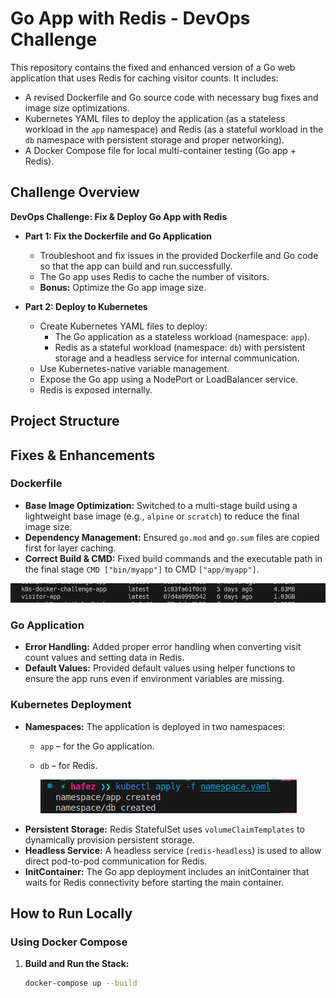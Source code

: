 # Go App with Redis - DevOps Challenge

This repository contains the fixed and enhanced version of a Go web application that uses Redis for caching visitor counts. It includes:
- A revised Dockerfile and Go source code with necessary bug fixes and image size optimizations.
- Kubernetes YAML files to deploy the application (as a stateless workload in the `app` namespace) and Redis (as a stateful workload in the `db` namespace with persistent storage and proper networking).
- A Docker Compose file for local multi-container testing (Go app + Redis).

## Challenge Overview

**DevOps Challenge: Fix & Deploy Go App with Redis**

- **Part 1: Fix the Dockerfile and Go Application**
  - Troubleshoot and fix issues in the provided Dockerfile and Go code so that the app can build and run successfully.
  - The Go app uses Redis to cache the number of visitors.
  - **Bonus:** Optimize the Go app image size.

- **Part 2: Deploy to Kubernetes**
  - Create Kubernetes YAML files to deploy:
    - The Go application as a stateless workload (namespace: `app`).
    - Redis as a stateful workload (namespace: `db`) with persistent storage and a headless service for internal communication.
  - Use Kubernetes-native variable management.
  - Expose the Go app using a NodePort or LoadBalancer service.
  - Redis is exposed internally.

## Project Structure


## Fixes & Enhancements

### Dockerfile
- **Base Image Optimization:** Switched to a multi-stage build using a lightweight base image (e.g., `alpine` or `scratch`) to reduce the final image size.
- **Dependency Management:** Ensured `go.mod` and `go.sum` files are copied first for layer caching.
- **Correct Build & CMD:** Fixed build commands and the executable path in the final stage `CMD ["bin/myapp"]` to CMD `["app/myapp"]`.
 
![Image size](Images/image_size.png)



### Go Application
- **Error Handling:** Added proper error handling when converting visit count values and setting data in Redis.
- **Default Values:** Provided default values using helper functions to ensure the app runs even if environment variables are missing.

### Kubernetes Deployment
- **Namespaces:** The application is deployed in two namespaces:
  - `app` – for the Go application.
  - `db` – for Redis.
    
    ![Image size](Images/ns.png)
- **Persistent Storage:** Redis StatefulSet uses `volumeClaimTemplates` to dynamically provision persistent storage.
- **Headless Service:** A headless service (`redis-headless`) is used to allow direct pod-to-pod communication for Redis.
- **InitContainer:** The Go app deployment includes an initContainer that waits for Redis connectivity before starting the main container.

## How to Run Locally

### Using Docker Compose

1. **Build and Run the Stack:**
   ```sh
   docker-compose up --build
